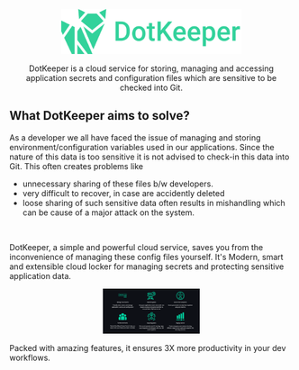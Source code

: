 <p align="center">
 <img height="80" src = "/assets/head-logo.png">
</p>

<p align="center">DotKeeper is a cloud service for storing, managing and accessing application secrets and configuration files which are sensitive to be checked into Git.
</p>

## What DotKeeper aims to solve?
As a developer we all have faced the issue of managing and storing environment/configuration variables used in our applications. Since the nature of this data is too sensitive it is not advised to check-in this data into Git. This often creates problems like
* unnecessary sharing of these files b/w developers.
* very difficult to recover, in case are accidently deleted
* loose sharing of such sensitive data often results in mishandling which can be cause of a major attack on the system.

<br>

DotKeeper, a simple and powerful cloud service, saves you from the inconvenience of managing these config files yourself. It's Modern, smart and extensible cloud locker for managing secrets and protecting sensitive application data. <br>

<p align="center">
 <img height="80" src = "/assets/features.png">
</p>

Packed with amazing features, it ensures 3X more productivity in your dev workflows.
